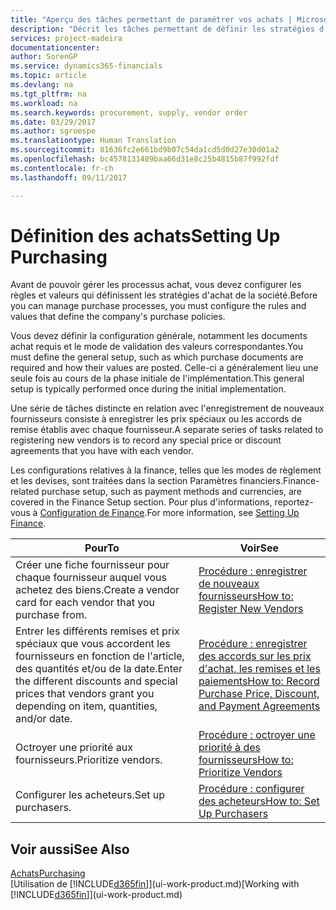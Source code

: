 ```yaml
---
title: "Aperçu des tâches permettant de paramétrer vos achats | Microsoft Docs"
description: "Décrit les tâches permettant de définir les stratégies d'approvisionnement de votre société et de déterminer vos processus d'achat."
services: project-madeira
documentationcenter: 
author: SorenGP
ms.service: dynamics365-financials
ms.topic: article
ms.devlang: na
ms.tgt_pltfrm: na
ms.workload: na
ms.search.keywords: procurement, supply, vendor order
ms.date: 03/29/2017
ms.author: sgroespe
ms.translationtype: Human Translation
ms.sourcegitcommit: 81636fc2e661bd9b07c54da1cd5d0d27e30d01a2
ms.openlocfilehash: bc4578131489baa66d31e8c25b4815b87f992fdf
ms.contentlocale: fr-ch
ms.lasthandoff: 09/11/2017

---
```

# <a name="setting-up-purchasing"></a><span data-ttu-id="f6e3f-103">Définition des achats</span><span class="sxs-lookup"><span data-stu-id="f6e3f-103">Setting Up Purchasing</span></span>
<span data-ttu-id="f6e3f-104">Avant de pouvoir gérer les processus achat, vous devez configurer les règles et valeurs qui définissent les stratégies d'achat de la société.</span><span class="sxs-lookup"><span data-stu-id="f6e3f-104">Before you can manage purchase processes, you must configure the rules and values that define the company's purchase policies.</span></span>

<span data-ttu-id="f6e3f-105">Vous devez définir la configuration générale, notamment les documents achat requis et le mode de validation des valeurs correspondantes.</span><span class="sxs-lookup"><span data-stu-id="f6e3f-105">You must define the general setup, such as which purchase documents are required and how their values are posted.</span></span> <span data-ttu-id="f6e3f-106">Celle-ci a généralement lieu une seule fois au cours de la phase initiale de l'implémentation.</span><span class="sxs-lookup"><span data-stu-id="f6e3f-106">This general setup is typically performed once during the initial implementation.</span></span>

<span data-ttu-id="f6e3f-107">Une série de tâches distincte en relation avec l'enregistrement de nouveaux fournisseurs consiste à enregistrer les prix spéciaux ou les accords de remise établis avec chaque fournisseur.</span><span class="sxs-lookup"><span data-stu-id="f6e3f-107">A separate series of tasks related to registering new vendors is to record any special price or discount agreements that you have with each vendor.</span></span>

<span data-ttu-id="f6e3f-108">Les configurations relatives à la finance, telles que les modes de règlement et les devises, sont traitées dans la section Paramètres financiers.</span><span class="sxs-lookup"><span data-stu-id="f6e3f-108">Finance-related purchase setup, such as payment methods and currencies, are covered in the Finance Setup section.</span></span> <span data-ttu-id="f6e3f-109">Pour plus d'informations, reportez-vous à [Configuration de Finance](finance-setup-finance.md).</span><span class="sxs-lookup"><span data-stu-id="f6e3f-109">For more information, see [Setting Up Finance](finance-setup-finance.md).</span></span>

| <span data-ttu-id="f6e3f-110">Pour</span><span class="sxs-lookup"><span data-stu-id="f6e3f-110">To</span></span> | <span data-ttu-id="f6e3f-111">Voir</span><span class="sxs-lookup"><span data-stu-id="f6e3f-111">See</span></span> |
| --- | --- |
| <span data-ttu-id="f6e3f-112">Créer une fiche fournisseur pour chaque fournisseur auquel vous achetez des biens.</span><span class="sxs-lookup"><span data-stu-id="f6e3f-112">Create a vendor card for each vendor that you purchase from.</span></span> |[<span data-ttu-id="f6e3f-113">Procédure : enregistrer de nouveaux fournisseurs</span><span class="sxs-lookup"><span data-stu-id="f6e3f-113">How to: Register New Vendors</span></span>](purchasing-how-register-new-vendors.md) |
| <span data-ttu-id="f6e3f-114">Entrer les différents remises et prix spéciaux que vous accordent les fournisseurs en fonction de l'article, des quantités et/ou de la date.</span><span class="sxs-lookup"><span data-stu-id="f6e3f-114">Enter the different discounts and special prices that vendors grant you depending on item, quantities, and/or date.</span></span> |[<span data-ttu-id="f6e3f-115">Procédure : enregistrer des accords sur les prix d'achat, les remises et les paiements</span><span class="sxs-lookup"><span data-stu-id="f6e3f-115">How to: Record Purchase Price, Discount, and Payment Agreements</span></span>](purchasing-how-record-purchase-price-discount-payment-agreements.md) |
| <span data-ttu-id="f6e3f-116">Octroyer une priorité aux fournisseurs.</span><span class="sxs-lookup"><span data-stu-id="f6e3f-116">Prioritize vendors.</span></span> |[<span data-ttu-id="f6e3f-117">Procédure : octroyer une priorité à des fournisseurs</span><span class="sxs-lookup"><span data-stu-id="f6e3f-117">How to: Prioritize Vendors</span></span>](purchasing-how-prioritize-vendors.md) |
| <span data-ttu-id="f6e3f-118">Configurer les acheteurs.</span><span class="sxs-lookup"><span data-stu-id="f6e3f-118">Set up purchasers.</span></span> |[<span data-ttu-id="f6e3f-119">Procédure : configurer des acheteurs</span><span class="sxs-lookup"><span data-stu-id="f6e3f-119">How to: Set Up Purchasers</span></span>](purchasing-how-setup-purchasers.md) |

## <a name="see-also"></a><span data-ttu-id="f6e3f-120">Voir aussi</span><span class="sxs-lookup"><span data-stu-id="f6e3f-120">See Also</span></span>
[<span data-ttu-id="f6e3f-121">Achats</span><span class="sxs-lookup"><span data-stu-id="f6e3f-121">Purchasing</span></span>](purchasing-manage-purchasing.md)  
<span data-ttu-id="f6e3f-122">[Utilisation de [!INCLUDE[d365fin](includes/d365fin_md.md)]](ui-work-product.md)</span><span class="sxs-lookup"><span data-stu-id="f6e3f-122">[Working with [!INCLUDE[d365fin](includes/d365fin_md.md)]](ui-work-product.md)</span></span>

